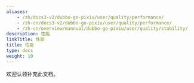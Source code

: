 ```yaml
---
aliases:
    - /zh/docs3-v2/dubbo-go-pixiu/user/quality/performance/
    - /zh-cn/docs3-v2/dubbo-go-pixiu/user/quality/performance/
    - /zh-cn/overview/mannual/dubbo-go-pixiu/user/quality/stability/
description: 性能
linkTitle: 性能
title: 性能
type: docs
weight: 10
---
```







欢迎认领补充此文档。